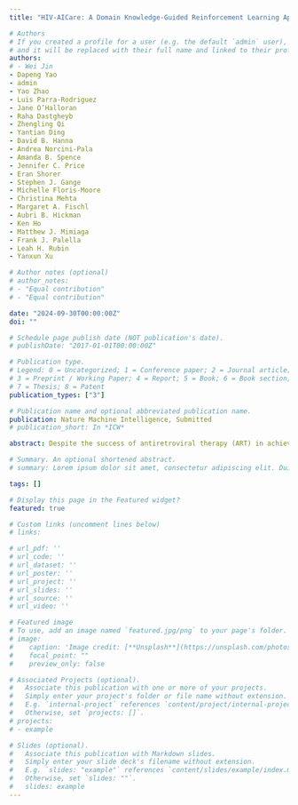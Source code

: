 ```yaml
---
title: "HIV-AICare: A Domain Knowledge-Guided Reinforcement Learning Approach for Optimizing Antiretroviral Therapy in People with HIV"

# Authors
# If you created a profile for a user (e.g. the default `admin` user), write the username (folder name) here 
# and it will be replaced with their full name and linked to their profile.
authors:
# - Wei Jin
- Dapeng Yao
- admin
- Yao Zhao
- Luis Parra-Rodriguez
- Jane O’Halloran
- Raha Dastgheyb
- Zhengling Qi
- Yantian Ding
- David B. Hanna
- Andrea Norcini-Pala
- Amanda B. Spence
- Jennifer C. Price
- Eran Shorer
- Stephen J. Gange
- Michelle Floris-Moore
- Christina Mehta
- Margaret A. Fischl
- Aubri B. Hickman
- Ken Ho
- Matthew J. Mimiaga
- Frank J. Palella
- Leah H. Rubin
- Yanxun Xu

# Author notes (optional)
# author_notes:
# - "Equal contribution"
# - "Equal contribution"

date: "2024-09-30T00:00:00Z"
doi: ""

# Schedule page publish date (NOT publication's date).
# publishDate: "2017-01-01T00:00:00Z"

# Publication type.
# Legend: 0 = Uncategorized; 1 = Conference paper; 2 = Journal article;
# 3 = Preprint / Working Paper; 4 = Report; 5 = Book; 6 = Book section;
# 7 = Thesis; 8 = Patent
publication_types: ["3"]

# Publication name and optional abbreviated publication name.
publication: Nature Machine Intelligence, Submitted
# publication_short: In *ICW*

abstract: Despite the success of antiretroviral therapy (ART) in achieving viral suppression in people with HIV (PWH), numerous ART-related adverse effects have been reported. Effective HIV management should prioritize viral suppression while simultaneously minimizing adverse effects, with regimens tailored to the specific characteristics of each individual. However, there is a lack of individualized approaches that leverage real-world evidence to assist with ART selection in clinical practice, particularly for treatment-experienced PWH. To address this, we developed **HIV-AICare**, a data-driven artificial intelligence (AI) tool for personalized ART selection. Leveraging reinforcement learning and clinical guidelines, **HIV-AICare** streamlines the complex process of selecting ART regimens, optimizing both treatment efficacy and long-term patient outcomes. Applied to the MACS/WIHS Combined Cohort Study data, **HIV-AICare** effectively navigates HIV treatment complexities. Its recommendations align with current clinical practice, offering tailored, guideline-compliant treatment options, highlighting the potential of a data-driven and domain knowledge-guided approach to enhance clinical decision-making. 

# Summary. An optional shortened abstract.
# summary: Lorem ipsum dolor sit amet, consectetur adipiscing elit. Duis posuere tellus ac convallis placerat. Proin tincidunt magna sed ex sollicitudin condimentum.

tags: []

# Display this page in the Featured widget?
featured: true

# Custom links (uncomment lines below)
# links:

# url_pdf: ''
# url_code: ''
# url_dataset: ''
# url_poster: ''
# url_project: ''
# url_slides: ''
# url_source: ''
# url_video: ''

# Featured image
# To use, add an image named `featured.jpg/png` to your page's folder. 
# image:
#    caption: 'Image credit: [**Unsplash**](https://unsplash.com/photos/pLCdAaMFLTE)'
#    focal_point: ""
#    preview_only: false

# Associated Projects (optional).
#   Associate this publication with one or more of your projects.
#   Simply enter your project's folder or file name without extension.
#   E.g. `internal-project` references `content/project/internal-project/index.md`.
#   Otherwise, set `projects: []`.
# projects:
# - example

# Slides (optional).
#   Associate this publication with Markdown slides.
#   Simply enter your slide deck's filename without extension.
#   E.g. `slides: "example"` references `content/slides/example/index.md`.
#   Otherwise, set `slides: ""`.
#   slides: example
---
```

